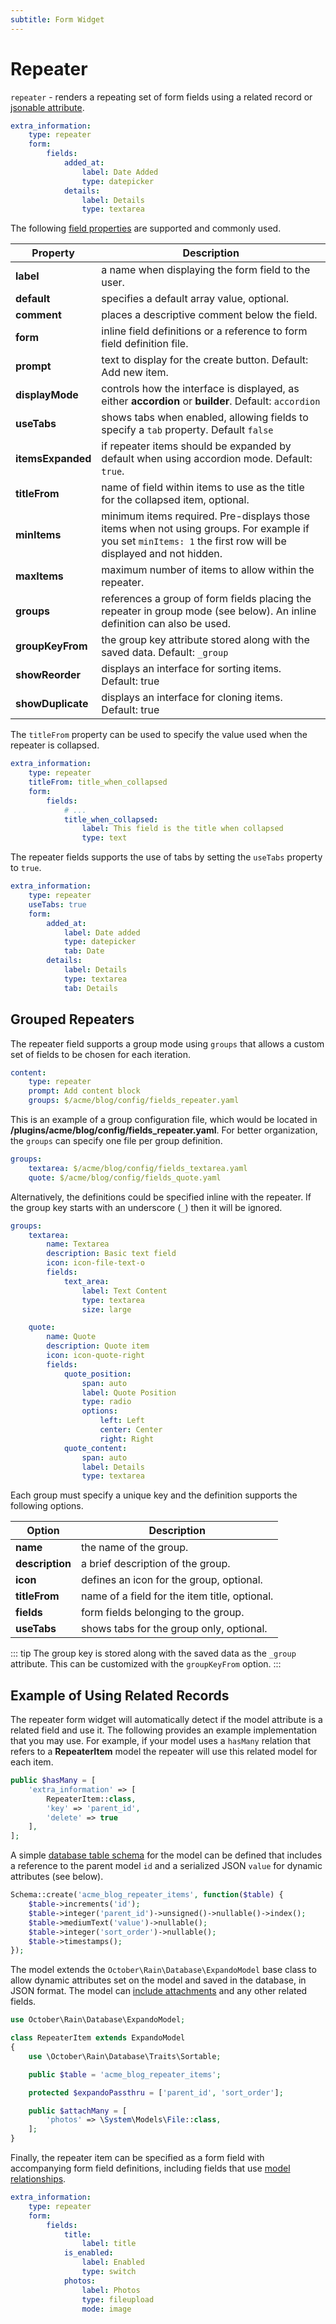 ```yaml
---
subtitle: Form Widget
---
```

# Repeater

`repeater` - renders a repeating set of form fields using a related record or [jsonable attribute](../../extend/system/models.md).

```yaml
extra_information:
    type: repeater
    form:
        fields:
            added_at:
                label: Date Added
                type: datepicker
            details:
                label: Details
                type: textarea
```

The following [field properties](../form-fields.md) are supported and commonly used.

Property | Description
------------- | -------------
**label** | a name when displaying the form field to the user.
**default** | specifies a default array value, optional.
**comment** | places a descriptive comment below the field.
**form** | inline field definitions or a reference to form field definition file.
**prompt** | text to display for the create button. Default: Add new item.
**displayMode** | controls how the interface is displayed, as either **accordion** or **builder**. Default: `accordion`
**useTabs** | shows tabs when enabled, allowing fields to specify a `tab` property. Default `false`
**itemsExpanded** | if repeater items should be expanded by default when using accordion mode. Default: `true`.
**titleFrom** | name of field within items to use as the title for the collapsed item, optional.
**minItems** | minimum items required. Pre-displays those items when not using groups. For example if you set `minItems: 1` the first row will be displayed and not hidden.
**maxItems** | maximum number of items to allow within the repeater.
**groups** | references a group of form fields placing the repeater in group mode (see below). An inline definition can also be used.
**groupKeyFrom** | the group key attribute stored along with the saved data. Default: `_group`
**showReorder** | displays an interface for sorting items. Default: true
**showDuplicate** | displays an interface for cloning items. Default: true

The `titleFrom` property can be used to specify the value used when the repeater is collapsed.

```yaml
extra_information:
    type: repeater
    titleFrom: title_when_collapsed
    form:
        fields:
            # ...
            title_when_collapsed:
                label: This field is the title when collapsed
                type: text
```

The repeater fields supports the use of tabs by setting the `useTabs` property to `true`.

```yaml
extra_information:
    type: repeater
    useTabs: true
    form:
        added_at:
            label: Date added
            type: datepicker
            tab: Date
        details:
            label: Details
            type: textarea
            tab: Details
```

## Grouped Repeaters

The repeater field supports a group mode using `groups` that allows a custom set of fields to be chosen for each iteration.

```yaml
content:
    type: repeater
    prompt: Add content block
    groups: $/acme/blog/config/fields_repeater.yaml
```

This is an example of a group configuration file, which would be located in **/plugins/acme/blog/config/fields_repeater.yaml**. For better organization, the `groups` can specify one file per group definition.

```yaml
groups:
    textarea: $/acme/blog/config/fields_textarea.yaml
    quote: $/acme/blog/config/fields_quote.yaml
```

Alternatively, the definitions could be specified inline with the repeater. If the group key starts with an underscore (`_`) then it will be ignored.

```yaml
groups:
    textarea:
        name: Textarea
        description: Basic text field
        icon: icon-file-text-o
        fields:
            text_area:
                label: Text Content
                type: textarea
                size: large

    quote:
        name: Quote
        description: Quote item
        icon: icon-quote-right
        fields:
            quote_position:
                span: auto
                label: Quote Position
                type: radio
                options:
                    left: Left
                    center: Center
                    right: Right
            quote_content:
                span: auto
                label: Details
                type: textarea
```

Each group must specify a unique key and the definition supports the following options.

Option | Description
------------- | -------------
**name** | the name of the group.
**description** | a brief description of the group.
**icon** | defines an icon for the group, optional.
**titleFrom** | name of a field for the item title, optional.
**fields** | form fields belonging to the group.
**useTabs** | shows tabs for the group only, optional.

::: tip
The group key is stored along with the saved data as the `_group` attribute. This can be customized with the `groupKeyFrom` option.
:::

## Example of Using Related Records

The repeater form widget will automatically detect if the model attribute is a related field and use it. The following provides an example implementation that you may use. For example, if your model uses a `hasMany` relation that refers to a **RepeaterItem** model the repeater will use this related model for each item.

```php
public $hasMany = [
    'extra_information' => [
        RepeaterItem::class,
        'key' => 'parent_id',
        'delete' => true
    ],
];
```

A simple [database table schema](../../extend/database/structure.md) for the model can be defined that includes a reference to the parent model `id` and a serialized JSON `value` for dynamic attributes (see below).

```php
Schema::create('acme_blog_repeater_items', function($table) {
    $table->increments('id');
    $table->integer('parent_id')->unsigned()->nullable()->index();
    $table->mediumText('value')->nullable();
    $table->integer('sort_order')->nullable();
    $table->timestamps();
});
```

The model extends the `October\Rain\Database\ExpandoModel` base class to allow dynamic attributes set on the model and saved in the database, in JSON format. The model can [include attachments](../../extend/database/attachments.md) and any other related fields.

```php
use October\Rain\Database\ExpandoModel;

class RepeaterItem extends ExpandoModel
{
    use \October\Rain\Database\Traits\Sortable;

    public $table = 'acme_blog_repeater_items';

    protected $expandoPassthru = ['parent_id', 'sort_order'];

    public $attachMany = [
        'photos' => \System\Models\File::class,
    ];
}
```

Finally, the repeater item can be specified as a form field with accompanying form field definitions, including fields that use [model relationships](../../extend/database/relations.md).

```yaml
extra_information:
    type: repeater
    form:
        fields:
            title:
                label: title
            is_enabled:
                label: Enabled
                type: switch
            photos:
                label: Photos
                type: fileupload
                mode: image
```
